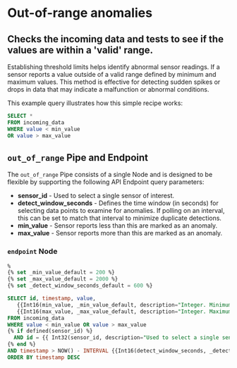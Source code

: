 # Out-of-range anomalies
## Checks the incoming data and tests to see if the values are within a 'valid' range. 

Establishing threshold limits helps identify abnormal sensor readings. If a sensor reports a value outside of a valid range defined by minimum and maximum values. This method is effective for detecting sudden spikes or drops in data that may indicate a malfunction or abnormal conditions.

This example query illustrates how this simple recipe works: 

```sql
SELECT * 
FROM incoming_data
WHERE value < min_value 
OR value > max_value
```

## `out_of_range` Pipe and Endpoint

The `out_of_range` Pipe consists of a single Node and is designed to be flexible by supporting the following API Endpoint query parameters:
* **sensor_id** - Used to select a single sensor of interest.
* **detect_window_seconds** - Defines the time window (in seconds) for selecting data points to examine for anomalies. If polling on an interval, this can be set to match that interval to minimize duplicate detections.
* **min_value** - Sensor reports less than this are marked as an anomaly. 
* **max_value** - Sensor reports more than this are marked as an anomaly. 

### `endpoint` Node

```sql
%
{% set _min_value_default = 200 %}
{% set _max_value_default = 2000 %}
{% set _detect_window_seconds_default = 600 %}

SELECT id, timestamp, value, 
   {{Int16(min_value, _min_value_default, description="Integer. Minimum threshold, will match readings less than this number.",required=False)}} as min_value, 
   {{Int16(max_value, _max_value_default, description="Integer. Maximum threshold, will match readings greater than this number.",required=False)}} as max_value 
FROM incoming_data
WHERE value < min_value OR value > max_value
{% if defined(sensor_id) %}               
  AND id = {{ Int32(sensor_id, description="Used to select a single sensor of interest. Optional.")}}       
{% end %}    
AND timestamp > NOW() - INTERVAL {{Int16(detect_window_seconds, _detect_window_seconds_default, description="Search this many most recent minutes of the data history.")}} SECONDS
ORDER BY timestamp DESC
```
